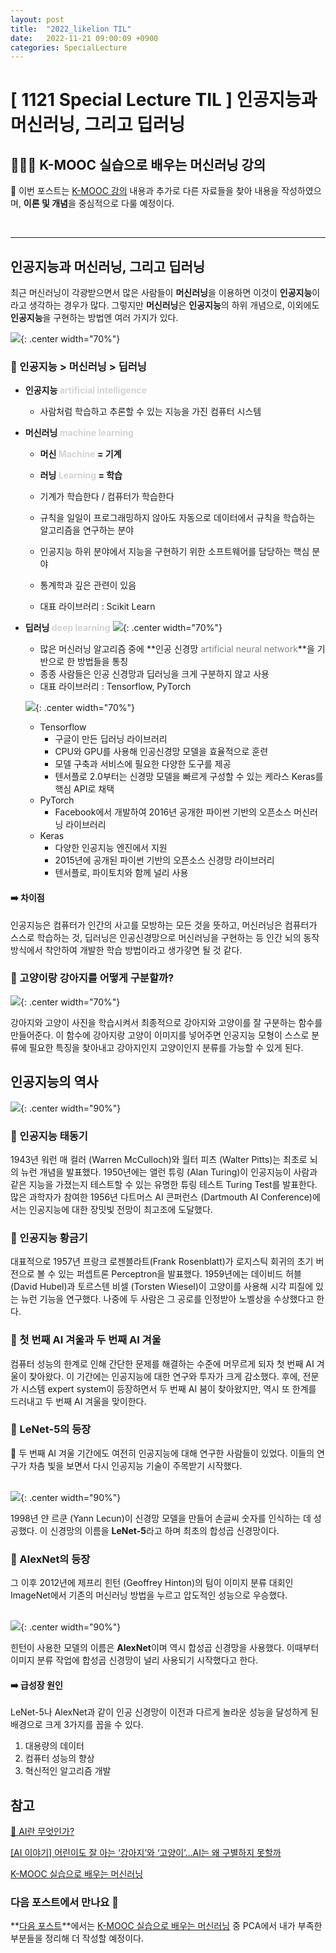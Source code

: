 ```yaml
---
layout: post
title:  "2022_likelion TIL"
date:   2022-11-21 09:00:09 +0900
categories: SpecialLecture
---
```

# [ 1121 Special Lecture TIL ] 인공지능과 머신러닝, 그리고 딥러닝
## 👩🏻‍💻 K-MOOC 실습으로 배우는 머신러닝 강의

📙 이번 포스트는 [K-MOOC 강의](http://www.kmooc.kr/courses/course-v1:SSUk+SSMOOC20K+2022_T1/course/) 내용과 추가로 다른 자료들을 찾아 내용을 작성하였으며, **이론 및 개념**을 중심적으로 다룰 예정이다.

<br/>

***

## 인공지능과 머신러닝, 그리고 딥러닝
최근 머신러닝이 각광받으면서 많은 사람들이 **머신러닝**을 이용하면 이것이 **인공지능**이라고 생각하는 경우가 많다. 그렇지만 **머신러닝**은 **인공지능**의 하위 개념으로, 이외에도 **인공지능**을 구현하는 방법엔 여러 가지가 있다.

![](/assets/img/img_221121/ai_ml_dl.png){: .center width="70%"}

### 🤔 인공지능 > 머신러닝 > 딥러닝
* **인공지능 <font color='lightgray'>artificial intelligence</font>**
  * 사람처럼 학습하고 추론할 수 있는 지능을 가진 컴퓨터 시스템

* **머신러닝 <font color='lightgray'>machine learning</font>**

  * **머신 <font color = 'lightgray'>Machine</font> = 기계**
  * **러닝 <font color = 'lightgray'>Learning</font> = 학습**
  * 기계가 학습한다 / 컴퓨터가 학습한다

  * 규칙을 일일이 프로그래밍하지 않아도 자동으로 데이터에서 규칙을 학습하는 알고리즘을 연구하는 분야
  * 인공지능 하위 분야에서 지능을 구현하기 위한 소프트웨어를 담당하는 핵심 분야
  * 통계학과 깊은 관련이 있음
  * 대표 라이브러리 : Scikit Learn

* **딥러닝 <font color='lightgray'>deep learning</font>**
  ![](/assets/img/img_221121/neural_dl.png){: .center width="70%"}

  * 많은 머신러닝 알고리즘 중에 **인공 신경망 <font color='gray'>artificial neural network</font>**을 기반으로 한 방법들을 통칭
  * 종종 사람들은 인공 신경망과 딥러닝을 크게 구분하지 않고 사용
  * 대표 라이브러리 : Tensorflow, PyTorch
  
  ![](/assets/img/img_221121/tensorflow-pytorch.png){: .center width="70%"}

    * Tensorflow
      * 구글이 만든 딥러닝 라이브러리
      * CPU와 GPU를 사용해 인공신경망 모델을 효율적으로 훈련
      * 모델 구축과 서비스에 필요한 다양한 도구를 제공
      * 텐서플로 2.0부터는 신경망 모델을 빠르게 구성할 수 있는 케라스 Keras를 핵심 API로 채택
    * PyTorch
      * Facebook에서 개발하여 2016년 공개한 파이썬 기반의 오픈소스 머신러닝 라이브러리
    * Keras
      * 다양한 인공지능 엔진에서 지원
      * 2015년에 공개된 파이썬 기반의 오픈소스 신경망 라이브러리
      * 텐서플로, 파이토치와 함께 널리 사용

#### ➡️ 차이점
인공지능은 컴퓨터가 인간의 사고를 모방하는 모든 것을 뜻하고, 머신러닝은 컴퓨터가 스스로 학습하는 것, 딥러닝은 인공신경망으로 머신러닝을 구현하는 등 인간 뇌의 동작 방식에서 착안하여 개발한 학습 방법이라고 생가갛면 될 것 같다.


### 🔎 고양이랑 강아지를 어떻게 구분할까?
![](/assets/img/img_221121/ai_dog_cat.png){: .center width="70%"}

강아지와 고양이 사진을 학습시켜서 최종적으로 강아지와 고양이를 잘 구분하는 함수를 만들어준다. 이 함수에 강아지랑 고양이 이미지를 넣어주면 인공지능 모형이 스스로 분류에 필요한 특징을 찾아내고 강아지인지 고양이인지 분류를 가능할 수 있게 된다.


## 인공지능의 역사

![](/assets/img/img_221121/ai_history.png){: .center width="90%"}
### 👶 인공지능 태동기
1943년 워런 매 컬러 (Warren McCulloch)와 월터 피츠 (Walter Pitts)는 최초로 뇌의 뉴런 개념을 발표했다. 1950년에는 앨런 튜링 (Alan Turing)이 인공지능이 사람과 같은 지능을 가졌는지 테스트할 수 있는 유명한 튜링 테스트 Turing Test를 발표한다. 많은 과학자가 참여한 1956년 다트머스 AI 콘퍼런스 (Dartmouth AI Conference)에서는 인공지능에 대한 장밋빛 전망이 최고조에 도달했다.

### 🫅 인공지능 황금기
대표적으로 1957년 프랑크 로젠블라트(Frank Rosenblatt)가 로지스틱 회귀의 초기 버전으로 볼 수 있는 퍼셉트론 Perceptron을 발표했다. 1959년에는 데이비드 허블 (David Hubel)과 토르스텐 비셀 (Torsten Wiesel)이 고양이를 사용해 시각 피질에 있는 뉴런 기능을 연구했다. 나중에 두 사람은 그 공로를 인정받아 노벨상을 수상했다고 한다. 

### 🥶 첫 번째 AI 겨울과 두 번째 AI 겨울
컴퓨터 성능의 한계로 인해 간단한 문제를 해결하는 수준에 머무르게 되자 첫 번째 AI 겨울이 찾아왔다. 
이 기간에는 인공지능에 대한 연구와 투자가 크게 감소했다. 
후에, 전문가 시스템 expert system이 등장하면서 두 번째 AI 붐이 찾아왔지만, 역시 또 한계를 드러내고 두 번째 AI 겨울을 맞이한다.

### 👑 LeNet-5의 등장
🥶 두 번째 AI 겨울 기간에도 여전히 인공지능에 대해 연구한 사람들이 있었다. 
이들의 연구가 차츰 빛을 보면서 다시 인공지능 기술이 주목받기 시작했다. <br/><br/>

![](/assets/img/img_221121/lenet5.png){: .center width="90%"}<br/>


1998년 얀 르쿤 (Yann Lecun)이 신경망 모델을 만들어 손글씨 숫자를 인식하는 데 성공했다. 이 신경망의 이름을 **LeNet-5**라고 하며 최초의 합성곱 신경망이다.

### 👑 AlexNet의 등장
그 이후 2012년에 제프리 힌턴 (Geoffrey Hinton)의 팀이 이미지 분류 대회인 ImageNet에서 기존의 머신러닝 방법을 누르고 압도적인 성능으로 우승했다. <br/><br/>

![](/assets/img/img_221121/alexnet.png){: .center width="90%"}<br/>


힌턴이 사용한 모델의 이름은 **AlexNet**이며 역시 합성곱 신경망을 사용했다. 이때부터 이미지 분류 작업에 합성곱 신경망이 널리 사용되기 시작했다고 한다.


#### ➡️ 급성장 원인
LeNet-5나 AlexNet과 같이 인공 신경망이 이전과 다르게 놀라운 성능을 달성하게 된 배경으로 크게 3가지를 꼽을 수 있다.

1. 대용량의 데이터
2. 컴퓨터 성능의 향상
3. 혁신적인 알고리즘 개발


<!-- ## 💻 실습 예제 코드 -->

## 참고
[🤖 AI란 무엇인가?](https://hongong.hanbit.co.kr/ai-%EB%AC%B4%EC%97%87%EC%9D%B8%EA%B0%80-%EC%9D%B8%EA%B3%B5%EC%A7%80%EB%8A%A5-%EB%A8%B8%EC%8B%A0%EB%9F%AC%EB%8B%9D-%EB%94%A5%EB%9F%AC%EB%8B%9D-%EC%B0%A8%EC%9D%B4%EC%A0%90-%EC%B4%9D%EC%A0%95%EB%A6%AC/)

[[AI 이야기] 어린이도 잘 아는 ‘강아지’와 ‘고양이’…AI는 왜 구별하지 못할까](https://magazine.hankyung.com/business/article/202009099351b)

[K-MOOC 실습으로 배우는 머신러닝](http://www.kmooc.kr/courses/course-v1:SSUk+SSMOOC20K+2022_T1/course/)

### 다음 포스트에서 만나요 🙌

**[다음 포스트](https://seul1230.github.io/speciallecture/2022-11-21-likelion-TIL2/)**에서는 [K-MOOC 실습으로 배우는 머신러닝](http://www.kmooc.kr/courses/course-v1:SSUk+SSMOOC20K+2022_T1/course/) 중 PCA에서 내가 부족한 부분들을 정리해 더 작성할 예정이다.


<!-- ### 🐾　　🐾
### 🐾　　🐾
### 🐾　　🐾
### 🐾　　🐾
### 🐾　　🐾
### 🐾　　🐾 
<font color='dodgerblue'> 예쁜 파랑 </font>
<font color='lightgray'>Miss</font>
<mark style='background-color: #f1f8ff'> 연한 파랑 </mark>
<mark style='background-color: #fff5b1'> 연한 노랑 </mark>
<mark style='background-color: #ffdce0'> 연한 빨강 </mark>
<mark style='background-color: #dcffe4'> 연한 초록 </mark>
<mark style='background-color: #f5f0ff'> 연한 보라 </mark>
<mark style='background-color: #f6f8fa'> 연한 회색 </mark>
-->
